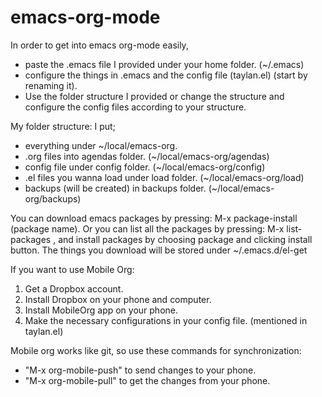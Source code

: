 # emacs-org-mode

In order to get into emacs org-mode easily, 
 - paste the .emacs file I provided under your home folder. (~/.emacs)
 - configure the things in .emacs and the config file (taylan.el) (start by renaming it). 
 - Use the folder structure I provided or change the structure and configure the config files according to your structure.

My folder structure:
  I put; 

  - everything under ~/local/emacs-org.
  - .org files into agendas folder. (~/local/emacs-org/agendas)
  - config file under config folder. (~/local/emacs-org/config)
  - .el files you wanna load under load folder. (~/local/emacs-org/load)
  - backups (will be created) in backups folder. (~/local/emacs-org/backups)

You can download emacs packages by pressing: M-x package-install <RET> (package name).
Or you can list all the packages by pressing: M-x list-packages <RET>, and install packages by choosing package and clicking install button.
The things you download will be stored under ~/.emacs.d/el-get

If you want to use Mobile Org:
 1. Get a Dropbox account.
 2. Install Dropbox on your phone and computer.
 3. Install MobileOrg app on your phone.
 4. Make the necessary configurations in your config file. (mentioned in taylan.el)

Mobile org works like git, so use these commands for synchronization:
 - "M-x org-mobile-push" to send changes to your phone.
 - "M-x org-mobile-pull" to get the changes from your phone.
